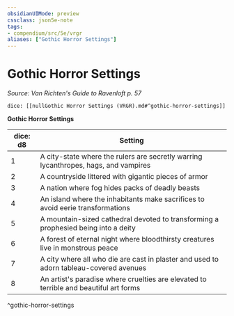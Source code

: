 ```yaml
---
obsidianUIMode: preview
cssclass: json5e-note
tags:
- compendium/src/5e/vrgr
aliases: ["Gothic Horror Settings"]
---
```

# Gothic Horror Settings
*Source: Van Richten's Guide to Ravenloft p. 57* 

`dice: [[nullGothic Horror Settings (VRGR).md#^gothic-horror-settings]]`

**Gothic Horror Settings**

| dice: d8 | Setting |
|----------|---------|
| 1 | A city-state where the rulers are secretly warring lycanthropes, hags, and vampires |
| 2 | A countryside littered with gigantic pieces of armor |
| 3 | A nation where fog hides packs of deadly beasts |
| 4 | An island where the inhabitants make sacrifices to avoid eerie transformations |
| 5 | A mountain-sized cathedral devoted to transforming a prophesied being into a deity |
| 6 | A forest of eternal night where bloodthirsty creatures live in monstrous peace |
| 7 | A city where all who die are cast in plaster and used to adorn tableau-covered avenues |
| 8 | An artist's paradise where cruelties are elevated to terrible and beautiful art forms |
^gothic-horror-settings